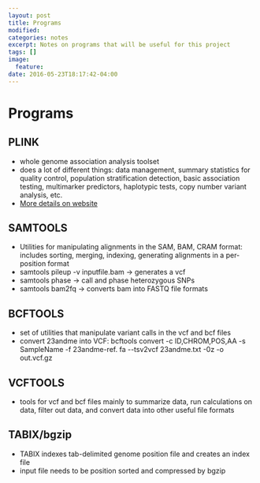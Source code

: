 ```yaml
---
layout: post
title: Programs
modified:
categories: notes
excerpt: Notes on programs that will be useful for this project
tags: []
image:
  feature:
date: 2016-05-23T18:17:42-04:00
---
```

# Programs

## PLINK
*  whole genome association analysis toolset
*  does a lot of different things: data management, summary statistics for quality control, population stratification detection, basic association testing, multimarker predictors, haplotypic tests, copy number variant analysis, etc.
*  [More details on website](http://pngu.mgh.harvard.edu/~purcell/plink/)

## SAMTOOLS
* Utilities for manipulating alignments in the SAM, BAM, CRAM format: includes sorting, merging, indexing, generating alignments in a per-position format
* samtools pileup -v inputfile.bam -> generates a vcf
* samtools phase -> call and phase heterozygous SNPs
* samtools bam2fq -> converts bam into FASTQ file formats

## BCFTOOLS
* set of utilities that manipulate variant calls in the vcf and bcf files
* convert 23andme into VCF: bcftools convert -c ID,CHROM,POS,AA -s SampleName -f 23andme-ref. fa --tsv2vcf 23andme.txt -0z -o out.vcf.gz

## VCFTOOLS
* tools for vcf and bcf files mainly to  summarize data, run calculations on data, filter out data, and convert data into other useful file formats

## TABIX/bgzip
* TABIX indexes tab-delimited genome position file and creates an index file
* input file needs to be position sorted and compressed by bgzip
